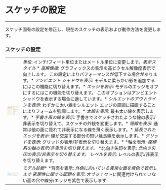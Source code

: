 

# スケッチの設定

---

スケッチ固有の設定を修正し、現在のスケッチの表示および動作方法を変更します。

### スケッチの設定

| | |
| ---- | ---- |
|![](Images/GUID-E8CB6399-D221-4F28-81A6-75CE6D4A3C2D-low.png)|*単位*: インチ/フィート単位またはメートル単位に変更します。*表示スタイル* * *高解像度*: グラフィックスの表示を高ピクセル解像度表示で向上します。 この設定によりパフォーマンスが低下する場合があります。* *アンビエント シャドウを表示*: モデルに柔らかい影を追加するにはこの機能に切り替えます。* *エッジを表示*: モデルのエッジをオフにするにはこの機能を切り替えます。 このオプションはアンビエント シャドウを表示する場合に適しています。* *シルエットのアウトラインを表示*: わずかに太い線をシルエット エッジの周囲に描画することによりフォームを強調します。* *太線を表示*: 最も太い線を表示します。* *手書き風の線を表示*: 手書きでスケッチされたような線の表示/非表示を切り替えて、スケッチの外観を変更します。* *隠線を表示*: 通常は他の面に隠れて非表示になる線を薄く表示します。* *延長されたエッジを表示*: 線が交差する部分の短い延長線を表示します。* *グリッドを表示*: グリッドの表示/非表示を切り替えます。* *軸を表示: *座標系の軸の表示/非表示を切り替えます。* *北向き矢印を表示: *北向き矢印の表示/非表示を切り替えます。* *レベルを表示*: レベルの表示/非表示を切り替えます。|
|![](Images/GUID-5A845410-7137-4375-9B5F-1B8DEE15BD56-low.png)|*モデル診断** *背面を表示: *外側に向いている異常な面を紫色で表示します* *密閉性に関する問題を表示*: オブジェクトに関連付けられていない面の穴や線分/エッジを紫色で表示します|

